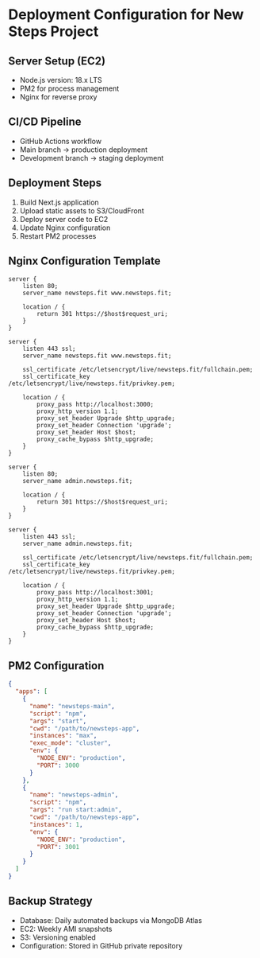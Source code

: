 # Deployment Configuration for New Steps Project

## Server Setup (EC2)
- Node.js version: 18.x LTS
- PM2 for process management
- Nginx for reverse proxy

## CI/CD Pipeline
- GitHub Actions workflow
- Main branch -> production deployment
- Development branch -> staging deployment

## Deployment Steps
1. Build Next.js application
2. Upload static assets to S3/CloudFront
3. Deploy server code to EC2
4. Update Nginx configuration
5. Restart PM2 processes

## Nginx Configuration Template
```nginx
server {
    listen 80;
    server_name newsteps.fit www.newsteps.fit;
    
    location / {
        return 301 https://$host$request_uri;
    }
}

server {
    listen 443 ssl;
    server_name newsteps.fit www.newsteps.fit;

    ssl_certificate /etc/letsencrypt/live/newsteps.fit/fullchain.pem;
    ssl_certificate_key /etc/letsencrypt/live/newsteps.fit/privkey.pem;

    location / {
        proxy_pass http://localhost:3000;
        proxy_http_version 1.1;
        proxy_set_header Upgrade $http_upgrade;
        proxy_set_header Connection 'upgrade';
        proxy_set_header Host $host;
        proxy_cache_bypass $http_upgrade;
    }
}

server {
    listen 80;
    server_name admin.newsteps.fit;
    
    location / {
        return 301 https://$host$request_uri;
    }
}

server {
    listen 443 ssl;
    server_name admin.newsteps.fit;

    ssl_certificate /etc/letsencrypt/live/newsteps.fit/fullchain.pem;
    ssl_certificate_key /etc/letsencrypt/live/newsteps.fit/privkey.pem;

    location / {
        proxy_pass http://localhost:3001;
        proxy_http_version 1.1;
        proxy_set_header Upgrade $http_upgrade;
        proxy_set_header Connection 'upgrade';
        proxy_set_header Host $host;
        proxy_cache_bypass $http_upgrade;
    }
}
```

## PM2 Configuration
```json
{
  "apps": [
    {
      "name": "newsteps-main",
      "script": "npm",
      "args": "start",
      "cwd": "/path/to/newsteps-app",
      "instances": "max",
      "exec_mode": "cluster",
      "env": {
        "NODE_ENV": "production",
        "PORT": 3000
      }
    },
    {
      "name": "newsteps-admin",
      "script": "npm",
      "args": "run start:admin",
      "cwd": "/path/to/newsteps-app",
      "instances": 1,
      "env": {
        "NODE_ENV": "production",
        "PORT": 3001
      }
    }
  ]
}
```

## Backup Strategy
- Database: Daily automated backups via MongoDB Atlas
- EC2: Weekly AMI snapshots
- S3: Versioning enabled
- Configuration: Stored in GitHub private repository 